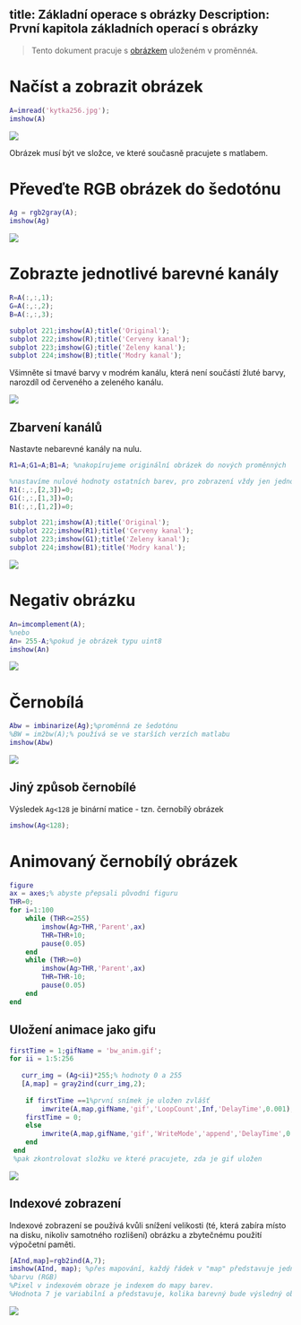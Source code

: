 title: Základní operace s obrázky
Description: První kapitola základních operací s obrázky
---
>Tento dokument pracuje s [obrázkem](/zodoc/assets/img/kytka256.jpg) uloženém v proměnné`A`.
# Načíst a zobrazit obrázek
```matlab
A=imread('kytka256.jpg');
imshow(A)
```
![](/zodoc/assets/img/kytka256.jpg)

Obrázek musí být ve složce, ve které současně pracujete s matlabem. 
# Převeďte RGB obrázek do šedotónu
```matlab
Ag = rgb2gray(A);
imshow(Ag)
```
![](../media/2017-12-04-17-47-57.png)

# Zobrazte jednotlivé barevné kanály
``` matlab
R=A(:,:,1);
G=A(:,:,2);
B=A(:,:,3);

subplot 221;imshow(A);title('Original');
subplot 222;imshow(R);title('Cerveny kanal');
subplot 223;imshow(G);title('Zeleny kanal');
subplot 224;imshow(B);title('Modry kanal');
```
Všimněte si tmavé barvy v modrém kanálu, která není součástí žluté barvy, narozdíl od červeného a zeleného kanálu.

![](../media/2017-12-04-17-59-08.png)
## Zbarvení kanálů

Nastavte nebarevné kanály na nulu.

``` matlab
R1=A;G1=A;B1=A; %nakopírujeme originální obrázek do nových proměnných

%nastavíme nulové hodnoty ostatních barev, pro zobrazení vždy jen jednoho kanálu
R1(:,:,[2,3])=0; 
G1(:,:,[1,3])=0;
B1(:,:,[1,2])=0;

subplot 221;imshow(A);title('Original');
subplot 222;imshow(R1);title('Cerveny kanal');
subplot 223;imshow(G1);title('Zeleny kanal');
subplot 224;imshow(B1);title('Modry kanal');
```

![](../media/colorizedChannels.png)

# Negativ obrázku

```matlab
An=imcomplement(A);
%nebo
An= 255-A;%pokud je obrázek typu uint8
imshow(An)
```

![](../media/negative.png)

# Černobílá

``` matlab
Abw = imbinarize(Ag);%proměnná ze šedotónu
%BW = im2bw(A);% používá se ve starších verzích matlabu
imshow(Abw)

```
![](../media/binarized.png)

## Jiný způsob černobílé
Výsledek `Ag<128` je binární matice - tzn. černobílý obrázek
``` matlab 
imshow(Ag<128);
```
# Animovaný černobílý obrázek
``` matlab
figure
ax = axes;% abyste přepsali původní figuru
THR=0;
for i=1:100
    while (THR<=255)
        imshow(Ag>THR,'Parent',ax)
        THR=THR+10;
        pause(0.05)
    end
    while (THR>=0)
        imshow(Ag>THR,'Parent',ax)
        THR=THR-10;
        pause(0.05)
    end
end
```
## Uložení animace jako gifu
``` matlab
firstTime = 1;gifName = 'bw_anim.gif';
for ii = 1:5:256
    
   curr_img = (Ag<ii)*255;% hodnoty 0 a 255 
   [A,map] = gray2ind(curr_img,2); 
   
    if firstTime ==1%první snímek je uložen zvlášť
        imwrite(A,map,gifName,'gif','LoopCount',Inf,'DelayTime',0.001);
    firstTime = 0;
    else
        imwrite(A,map,gifName,'gif','WriteMode','append','DelayTime',0.001);
    end 
 end
 %pak zkontrolovat složku ve které pracujete, zda je gif uložen
```
![](../media/bw_anim.gif)

## Indexové zobrazení
Indexové zobrazení se používá kvůli snížení velikosti (té, která zabíra místo na disku, nikoliv samotného rozlišení) obrázku a zbytečnému použití výpočetní paměti.

``` matlab
[AInd,map]=rgb2ind(A,7);
imshow(AInd, map); %přes mapování, každý řádek v "map" představuje jednu
%barvu (RGB)
%Pixel v indexovém obraze je indexem do mapy barev.
%Hodnota 7 je variabilní a představuje, kolika barevný bude výsledný obraz.

```
![](../media/kytka_index.jpg)
